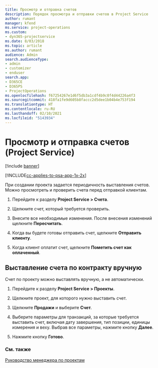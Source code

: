 ```yaml
---
title: Просмотр и отправка счетов
description: Порядок просмотра и отправки счетов в Project Service
author: rumant
manager: kfend
ms.service: project-operations
ms.custom:
- dyn365-projectservice
ms.date: 8/03/2018
ms.topic: article
ms.author: rumant
audience: Admin
search.audienceType:
- admin
- customizer
- enduser
search.app:
- D365CE
- D365PS
- ProjectOperations
ms.openlocfilehash: f67254267e1d6f5db3a1cdf4b9c0f4d44226a4f3
ms.sourcegitcommit: 418fa1fe9d605b8faccc2d5dee1b04b4e753f194
ms.translationtype: HT
ms.contentlocale: ru-RU
ms.lasthandoff: 02/10/2021
ms.locfileid: "5143934"
---
```

# <a name="view-and-send-invoices-project-service"></a>Просмотр и отправка счетов (Project Service)

[!include [banner](../includes/psa-now-project-operations.md)]

[!INCLUDE[cc-applies-to-psa-app-1x-2x](../includes/cc-applies-to-psa-app-1x-2x.md)]

При создании проекта задается периодичность выставления счетов. Можно просмотреть и проверить счета перед отправкой клиентам.  
  
1.  Перейдите к разделу **Project Service > Счета**.  
  
2.  Щелкните счет, который требуется проверить.  
  
3.  Внесите все необходимые изменения. После внесения изменений щелкните **Пересчитать**.  
  
4.  Когда вы будете готовы отправить счет, щелкните **Отправить клиенту**.  
  
5.  Когда клиент оплатит счет, щелкните **Пометить счет как оплаченный**.  
  
## <a name="manually-invoice-a-contract"></a>Выставление счета по контракту вручную  
 Счет по проекту можно выставлять вручную, а не автоматически.  
  
1.  Перейдите к разделу **Project Service > Проекты**.  
  
2.  Щелкните проект, для которого нужно выставить счет.  
  
3.  Щелкните **Продажи** и выберите **Счет**.  
  
4.  Выберите параметры для транзакций, за которые требуется выставить счет, включая дату завершения, тип позиции, единицы измерения и веху. Выбрав все параметры, нажмите кнопку **Далее**.  
  
5.  Нажмите кнопку **Готово**.  
  
### <a name="see-also"></a>См. также  
 [Руководство менеджера по проектам](../psa/project-manager-guide.md)
